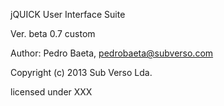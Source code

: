 
jQUICK User Interface Suite

Ver. beta 0.7 custom

Author: Pedro Baeta, pedrobaeta@subverso.com

Copyright (c) 2013 Sub Verso Lda.

licensed under XXX
